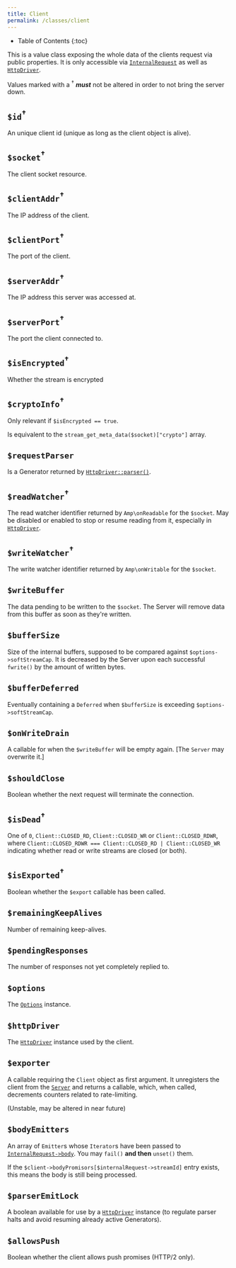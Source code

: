 ```yaml
---
title: Client
permalink: /classes/client
---
```


* Table of Contents
{:toc}

This is a value class exposing the whole data of the clients request via public properties. It is only accessible via [`InternalRequest`](internalrequest.html) as well as [`HttpDriver`](httpdriver.html).

Values marked with a <sup>†</sup> **_must_** not be altered in order to not bring the server down.

## `$id`<sup>†</sup>

An unique client id (unique as long as the client object is alive).

## `$socket`<sup>†</sup>

The client socket resource.

## `$clientAddr`<sup>†</sup>

The IP address of the client.

## `$clientPort`<sup>†</sup>

The port of the client.

## `$serverAddr`<sup>†</sup>

The IP address this server was accessed at.

## `$serverPort`<sup>†</sup>

The port the client connected to.

## `$isEncrypted`<sup>†</sup>

Whether the stream is encrypted

## `$cryptoInfo`<sup>†</sup>

Only relevant if `$isEncrypted == true`.

Is equivalent to the `stream_get_meta_data($socket)["crypto"]` array.

## `$requestParser`

Is a Generator returned by [`HttpDriver::parser()`](httpdriver.html).

## `$readWatcher`<sup>†</sup>

The read watcher identifier returned by `Amp\onReadable` for the `$socket`. May be disabled or enabled to stop or resume reading from it, especially in [`HttpDriver`](httpdriver.html).

## `$writeWatcher`<sup>†</sup>

The write watcher identifier returned by `Amp\onWritable` for the `$socket`.

## `$writeBuffer`

The data pending to be written to the `$socket`. The Server will remove data from this buffer as soon as they're written.

## `$bufferSize`

Size of the internal buffers, supposed to be compared against `$options->softStreamCap`. It is decreased by the Server upon each successful `fwrite()` by the amount of written bytes.

## `$bufferDeferred`

Eventually containing a `Deferred` when `$bufferSize` is exceeding `$options->softStreamCap`.

## `$onWriteDrain`

A callable for when the `$writeBuffer` will be empty again. [The `Server` may overwrite it.]

## `$shouldClose`

Boolean whether the next request will terminate the connection.

## `$isDead`<sup>†</sup>

One of `0`, `Client::CLOSED_RD`, `Client::CLOSED_WR` or `Client::CLOSED_RDWR`, where `Client::CLOSED_RDWR === Client::CLOSED_RD | Client::CLOSED_WR` indicating whether read or write streams are closed (or both).

## `$isExported`<sup>†</sup>

Boolean whether the `$export` callable has been called.

## `$remainingKeepAlives`

Number of remaining keep-alives.

## `$pendingResponses`

The number of responses not yet completely replied to.

## `$options`

The [`Options`](options.html) instance.

## `$httpDriver`

The [`HttpDriver`](httpdriver.html) instance used by the client.

## `$exporter`

A callable requiring the `Client` object as first argument. It unregisters the client from the [`Server`](server.html) and returns a callable, which, when called, decrements counters related to rate-limiting.

(Unstable, may be altered in near future)

## `$bodyEmitters`

An array of `Emitter`s whose `Iterator`s have been passed to [`InternalRequest->body`](internalrequest.html). You may `fail()` **and then** `unset()` them.

If the `$client->bodyPromisors[$internalRequest->streamId]` entry exists, this means the body is still being processed.

## `$parserEmitLock`

A boolean available for use by a [`HttpDriver`](httpdriver.html) instance (to regulate parser halts and avoid resuming already active Generators).

## `$allowsPush`

Boolean whether the client allows push promises (HTTP/2 only).